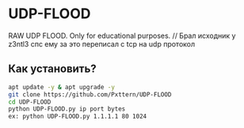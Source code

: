 # UDP-FLOOD
RAW UDP FLOOD. Only for educational purposes. // Брал исходник у z3ntl3 спс ему за это переписал с tcp на udp протокол

## Как установить? 
```bash
apt update -y & apt upgrade -y
git clone https://github.com/Pxttern/UDP-FLOOD
cd UDP-FLOOD
python UDP-FLOOD.py ip port bytes
ex: python UDP-FLOOD.py 1.1.1.1 80 1024
```
